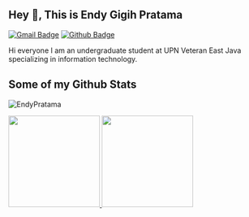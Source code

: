 ## Hey 👋, This is Endy Gigih Pratama
[![Gmail Badge](https://img.shields.io/badge/-endypratama2999@gmail.com-c14438?style=flat&logo=Gmail&logoColor=white&link=mailto:endypratama2999@gmail.com)](mailto:endypratama2999@gmail.com) [![Github Badge](https://img.shields.io/badge/-EndyPratama-grey?style=flat&logo=github&logoColor=white&link=https://github.com/EndyPratama/)](https://www.github.com/EndyPratama/) <p align='left'>Hi everyone 
I am an undergraduate student at UPN Veteran East Java specializing in information technology.</p>
## Some of my Github Stats
<p align=left> <img src=https://komarev.com/ghpvc/?username=EndyPratama alt=EndyPratama /> </p>
<p align="left">
<a href="https://github.com/endy-gigih-pratama">
  <img height="180em" src="https://github-readme-stats-eight-theta.vercel.app/api?username=EndyPratama&show_icons=true&theme=algolia&include_all_commits=true&count_private=true"/>
  <img height="180em" src="https://github-readme-stats-eight-theta.vercel.app/api/top-langs/?username=EndyPratama&layout=compact&langs_count=4&theme=algolia"/>
</a>
</p>
